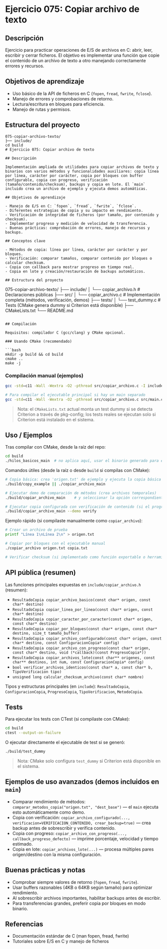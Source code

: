 # Ejercicio 075: Copiar archivo de texto

## Descripción

Ejercicio para practicar operaciones de E/S de archivos en C: abrir, leer, escribir y cerrar ficheros. El objetivo es implementar una función que copie el contenido de un archivo de texto a otro manejando correctamente errores y recursos.

## Objetivos de aprendizaje

- Uso básico de la API de ficheros en C (`fopen`, `fread`, `fwrite`, `fclose`).
- Manejo de errores y comprobaciones de retorno.
- Lectura/escritura en bloques para eficiencia.
- Manejo de rutas y permisos.

## Estructura del proyecto

```
075-copiar-archivo-texto/
├── include/
cd build
# Ejercicio 075: Copiar archivo de texto

## Descripción

Implementación ampliada de utilidades para copiar archivos de texto y binarios con varios métodos y funcionalidades auxiliares: copia línea por línea, carácter por carácter, copia por bloques con buffer configurable, copia con progreso, verificación (tamaño/contenido/checksum), backups y copia en lote. El `main` incluido crea un archivo de ejemplo y ejecuta demos automáticas.

## Objetivos de aprendizaje

- Manejo de E/S en C: `fopen`, `fread`, `fwrite`, `fclose`.
- Diferentes estrategias de copia y su impacto en rendimiento.
- Verificación de integridad de ficheros (por tamaño, por contenido y checksum).
- Implementar progreso y medición de velocidad de transferencia.
- Buenas prácticas: comprobación de errores, manejo de recursos y backups.

## Conceptos clave

- Métodos de copia: línea por línea, carácter por carácter y por bloques.
- Verificación: comparar tamaños, comparar contenido por bloques o calcular checksum.
- Copia con callback para mostrar progreso en tiempo real.
- Copia en lote y creación/restauración de backups automáticos.

## Estructura del proyecto

```
075-copiar-archivo-texto/
├── include/
│   └── copiar_archivo.h         # Declaraciones públicas
├── src/
│   └── copiar_archivo.c         # Implementación completa (métodos, verificación, demos)
├── tests/
│   └── test_dummy.c             # Tests (CMake genera dummy si Criterion está disponible)
├── CMakeLists.txt
└── README.md
```

## Compilación

Requisitos: compilador C (gcc/clang) y CMake opcional.

### Usando CMake (recomendado)

```bash
mkdir -p build && cd build
cmake ..
make -j
```

### Compilación manual (ejemplos)

```bash
gcc -std=c11 -Wall -Wextra -O2 -pthread src/copiar_archivo.c -I include -o copiar_archivo

# Para compilar el ejecutable principal si hay un main separado
gcc -std=c11 -Wall -Wextra -O2 -pthread src/copiar_archivo.c src/main.c -I include -o copiar_archivo_main
```

> Nota: el `CMakeLists.txt` actual monta un test dummy si se detecta Criterion a través de pkg-config; los tests reales se ejecutan solo si Criterion está instalado en el sistema.

## Uso / Ejemplos

Tras compilar con CMake, desde la raíz del repo:

```bash
cd build
./hilos_basicos_main  # no aplica aquí, usar el binario generado para este ejercicio
```

Comandos útiles (desde la raíz o desde `build` si compilas con CMake):

```bash
# Copia básica: crea 'origen.txt' de ejemplo y ejecuta la copia básica
./build/copy_example || ./copiar_archivo_main

# Ejecutar demo de comparación de métodos (crea archivos temporales)
./build/copiar_archivo_main    # y seleccionar la opción correspondiente en el menú interactivo

# Ejecutar copia configurada con verificación de contenido (si el programa ofrece flags)
./build/copiar_archivo_main --demo verify
```

Ejemplo rápido (si compilaste manualmente como `copiar_archivo`):

```bash
# Crear un archivo de prueba
printf "Línea 1\nLínea 2\n" > origen.txt

# Copiar por bloques con el ejecutable manual
./copiar_archivo origen.txt copia.txt

# Verificar checksum (si implementado como función exportable o herramienta)
```

## API pública (resumen)

Las funciones principales expuestas en `include/copiar_archivo.h` (resumen):

- `ResultadoCopia copiar_archivo_basico(const char* origen, const char* destino)`
- `ResultadoCopia copiar_linea_por_linea(const char* origen, const char* destino)`
- `ResultadoCopia copiar_caracter_por_caracter(const char* origen, const char* destino)`
- `ResultadoCopia copiar_por_bloques(const char* origen, const char* destino, size_t tamaño_buffer)`
- `ResultadoCopia copiar_archivo_configurado(const char* origen, const char* destino, const ConfiguracionCopia* config)`
- `ResultadoCopia copiar_archivo_con_progreso(const char* origen, const char* destino, void (*callback)(const ProgresoCopia*))`
- `ResultadoCopia copiar_archivos_lote(const char** origenes, const char** destinos, int num, const ConfiguracionCopia* config)`
- `bool verificar_archivos_identicos(const char* a, const char* b, TipoVerificacion tipo)`
- `unsigned long calcular_checksum_archivo(const char* nombre)`

Tipos y estructuras principales (en `include`): `ResultadoCopia`, `ConfiguracionCopia`, `ProgresoCopia`, `TipoVerificacion`, `MetodoCopia`.

## Tests

Para ejecutar los tests con CTest (si compilaste con CMake):

```bash
cd build
ctest --output-on-failure
```

O ejecutar directamente el ejecutable de test si se generó:

```bash
./build/test_dummy
```

> Nota: CMake solo configura `test_dummy` si Criterion está disponible en el sistema.

## Ejemplos de uso avanzados (demos incluidos en `main`)

- Comparar rendimiento de métodos: `comparar_metodos_copia("origen.txt", "dest_base")` — el `main` ejecuta esto automáticamente como demo.
- Copia con verificación: `copiar_archivo_configurado(..., verificacion=VERIFICACION_CONTENIDO, crear_backup=true)` — crea backup antes de sobrescribir y verifica contenido.
- Copia con progreso: `copiar_archivo_con_progreso(..., callback_progreso_defecto)` — imprime porcentaje, velocidad y tiempo estimado.
- Copia en lote: `copiar_archivos_lote(...)` — procesa múltiples pares origen/destino con la misma configuración.

## Buenas prácticas y notas

- Comprobar siempre valores de retorno (`fopen`, `fread`, `fwrite`).
- Usar buffers razonables (4KB o 64KB según tamaño) para optimizar rendimiento.
- Al sobrescribir archivos importantes, habilitar backups antes de escribir.
- Para transferencias grandes, preferir copia por bloques en modo binario.

## Referencias

- Documentación estándar de C (man fopen, fread, fwrite)
- Tutoriales sobre E/S en C y manejo de ficheros

